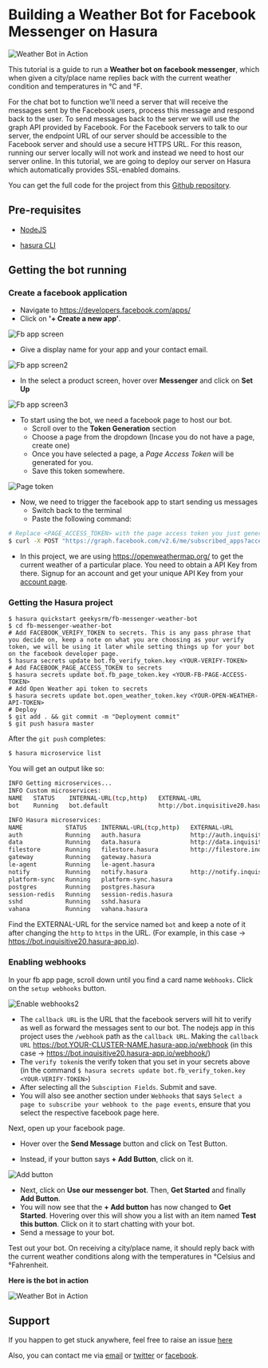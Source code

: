 # Building a Weather Bot for Facebook Messenger on Hasura

![Weather Bot in Action](https://raw.githubusercontent.com/geekysrm/fb-messenger-weather-bot/master/assets/bot_in_action.gif "Weather Bot in Action")

This tutorial is a guide to run a **Weather bot on facebook messenger**, which when given a city/place name replies back with the current weather condition and temperatures in °C and °F.

For the chat bot to function we'll need a server that will receive the messages sent by the Facebook users, process this message and respond back to the user. To send messages back to the server we will use the graph API provided by Facebook. For the Facebook servers to talk to our server, the endpoint URL of our server should be accessible to the Facebook server and should use a secure HTTPS URL. For this reason, running our server locally will not work and instead we need to host our server online. In this tutorial, we are going to deploy our server on Hasura which automatically provides SSL-enabled domains.

You can get the full code for the project from this [Github repository](https://github.com/geekysrm/fb-messenger-weather-bot/).

## Pre-requisites

* [NodeJS](https://nodejs.org)

* [hasura CLI](https://docs.hasura.io/0.15/manual/install-hasura-cli.html)

## Getting the bot running

### Create a facebook application

* Navigate to https://developers.facebook.com/apps/
* Click on **'+ Create a new app’**.

![Fb app screen](https://raw.githubusercontent.com/geekysrm/fb-messenger-weather-bot/master/assets/tutorial_1.png "fb app screen")

* Give a display name for your app and your contact email.

![Fb app screen2](https://raw.githubusercontent.com/geekysrm/fb-messenger-weather-bot/master/assets/tutorial_2.png "fb app screen2")

* In the select a product screen, hover over **Messenger** and click on **Set Up**

![Fb app screen3](https://raw.githubusercontent.com/geekysrm/fb-messenger-weather-bot/master/assets/tutorial_3.png "fb app screen3")

* To start using the bot, we need a facebook page to host our bot.
  + Scroll over to the **Token Generation** section
  + Choose a page from the dropdown (Incase you do not have a page, create one)
  + Once you have selected a page, a *Page Access Token* will be generated for you.
  + Save this token somewhere.

![Page token](https://raw.githubusercontent.com/geekysrm/fb-messenger-weather-bot/master/assets/tutorial_4.png "Page token")

* Now, we need to trigger the facebook app to start sending us messages
  - Switch back to the terminal
  - Paste the following command:

```sh
# Replace <PAGE_ACCESS_TOKEN> with the page access token you just generated.
$ curl -X POST "https://graph.facebook.com/v2.6/me/subscribed_apps?access_token=<PAGE_ACCESS_TOKEN>"
```

* In this project, we are using https://openweathermap.org/ to get the current weather of a particular place. You need to obtain a API Key from there. Signup for an account and get your unique API Key from your [account page](https://home.openweathermap.org/api_keys).

### Getting the Hasura project

```
$ hasura quickstart geekysrm/fb-messenger-weather-bot
$ cd fb-messenger-weather-bot
# Add FACEBOOK_VERIFY_TOKEN to secrets. This is any pass phrase that you decide on, keep a note on what you are choosing as your verify token, we will be using it later while setting things up for your bot on the facebook developer page.
$ hasura secrets update bot.fb_verify_token.key <YOUR-VERIFY-TOKEN>
# Add FACEBOOK_PAGE_ACCESS_TOKEN to secrets
$ hasura secrets update bot.fb_page_token.key <YOUR-FB-PAGE-ACCESS-TOKEN>
# Add Open Weather api token to secrets
$ hasura secrets update bot.open_weather_token.key <YOUR-OPEN-WEATHER-API-TOKEN>
# Deploy
$ git add . && git commit -m "Deployment commit"
$ git push hasura master
```

After the `git push` completes:

```sh
$ hasura microservice list
```

You will get an output like so:

```sh
INFO Getting microservices...                     
INFO Custom microservices:                        
NAME   STATUS    INTERNAL-URL(tcp,http)   EXTERNAL-URL
bot    Running   bot.default              http://bot.inquisitive20.hasura-app.io

INFO Hasura microservices:                        
NAME            STATUS    INTERNAL-URL(tcp,http)   EXTERNAL-URL
auth            Running   auth.hasura              http://auth.inquisitive20.hasura-app.io
data            Running   data.hasura              http://data.inquisitive20.hasura-app.io
filestore       Running   filestore.hasura         http://filestore.inquisitive20.hasura-app.io
gateway         Running   gateway.hasura           
le-agent        Running   le-agent.hasura          
notify          Running   notify.hasura            http://notify.inquisitive20.hasura-app.io
platform-sync   Running   platform-sync.hasura     
postgres        Running   postgres.hasura          
session-redis   Running   session-redis.hasura     
sshd            Running   sshd.hasura              
vahana          Running   vahana.hasura
```

Find the EXTERNAL-URL for the service named `bot` and keep a note of it after changing the `http` to `https` in the URL. 
(For example, in this case -> https://bot.inquisitive20.hasura-app.io).

### Enabling webhooks

In your fb app page, scroll down until you find a card name `Webhooks`. Click on the `setup webhooks` button.

![Enable webhooks2](https://raw.githubusercontent.com/geekysrm/fb-messenger-weather-bot/master/assets/tutorial_5.png "Enable webhooks2")

* The `callback URL` is the URL that the facebook servers will hit to verify as well as forward the messages sent to our bot. The nodejs app in this project uses the `/webhook` path as the `callback URL`. Making the `callback URL` https://bot.YOUR-CLUSTER-NAME.hasura-app.io/webhook (in this case -> https://bot.inquisitive20.hasura-app.io/webhook/)
* The `verify token`is the verify token that you set in your secrets above (in the command `$ hasura secrets update bot.fb_verify_token.key <YOUR-VERIFY-TOKEN>`)
* After selecting all the `Subsciption Fields`. Submit and save.
* You will also see another section under `Webhooks` that says `Select a page to subscribe your webhook to the page events`, ensure that you select the respective facebook page here.

Next, open up your facebook page.

* Hover over the **Send Message** button and click on Test Button.

* Instead, if your button says **+ Add Button**, click on it.

![Add button](https://raw.githubusercontent.com/geekysrm/fb-messenger-weather-bot/master/assets/tutorial_6.png "Add button")

* Next, click on **Use our messenger bot**. Then, **Get Started** and finally **Add Button**.
* You will now see that the **+ Add button** has now changed to **Get Started**. Hovering over this will show you a list with an item named **Test this button**. Click on it to start chatting with your bot.
* Send a message to your bot.

Test out your bot. On receiving a city/place name, it should reply back with the current weather conditions along with the temperatures in °Celsius and °Fahrenheit. 

**Here is the bot in action**


![Weather Bot in Action](https://raw.githubusercontent.com/geekysrm/fb-messenger-weather-bot/master/assets/bot_in_action.gif "Weather Bot in Action")

## Support

If you happen to get stuck anywhere, feel free to raise an issue [here](https://github.com/geekysrm/fb-messenger-weather-bot/issues)

Also, you can contact me via [email](mailto:soumyacool2012@gmail.com) or [twitter](https://twitter.com/SoumyaRnMohanty) or [facebook](https://www.fb.com/geekysrm).